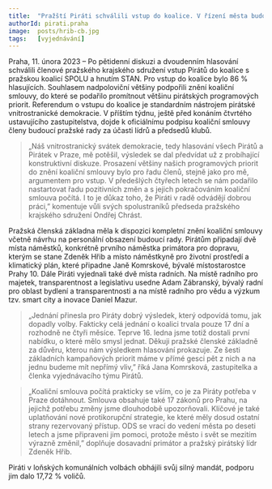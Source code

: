 ```yaml
---
title:  "Pražští Piráti schválili vstup do koalice. V řízení města budou pokračovat na čtyřech klíčových pozicích"
authorId: pirati.praha
image:  posts/hrib-cb.jpg
tags:   [vyjednávání]
---
```


Praha, 11. února 2023 – Po pětidenní diskuzi a dvoudenním hlasování schválili členové pražského krajského sdružení vstup Pirátů do koalice s pražskou koalicí SPOLU a hnutím STAN. Pro vstup do koalice bylo 86 % hlasujících. Souhlasem nadpoloviční většiny podpořili znění koaliční smlouvy, do které se podařilo promítnout většinu pirátských programových priorit. Referendum o vstupu do koalice je standardním nástrojem pirátské vnitrostranické demokracie. V příštím týdnu, ještě před konáním čtvrtého ustavujícího zastupitelstva, dojde k oficiálnímu podpisu koaliční smlouvy členy budoucí pražské rady za účasti lídrů a předsedů klubů. 

> „Náš vnitrostranický svátek demokracie, tedy hlasování všech Pirátů a Pirátek v Praze, mě potěšil, výsledek se dal předvídat už z probíhající konstruktivní diskuze. Prosazení většiny našich programových priorit do znění koaliční smlouvy bylo pro řadu členů, stejně jako pro mě, argumentem pro vstup. V předešlých čtyřech letech se nám podařilo nastartovat řadu pozitivních změn a s jejich pokračováním koaliční smlouva počítá. I to je důkaz toho, že Piráti v radě odvádějí dobrou práci,” komentuje vůli svých spolustraníků předseda pražského krajského sdružení Ondřej Chrást.

Pražská členská základna měla k dispozici kompletní znění koaliční smlouvy včetně návrhu na personální obsazení budoucí rady. Pirátům připadají dvě místa náměstků, konkrétně prvního náměstka primátora pro dopravu, kterým se stane Zdeněk Hřib a místo náměstkyně pro životní prostředí a klimatický plán, které připadne Janě Komrskové, bývalé místostarostce Prahy 10. Dále Piráti vyjednali také dvě místa radních. Na místě radního pro majetek, transparentnost a legislativu usedne Adam Zábranský, bývalý radní pro oblast bydlení a transparentnosti a na místě radního pro vědu a výzkum tzv. smart city a inovace Daniel Mazur.

> „Jednání přinesla pro Piráty dobrý výsledek, který odpovídá tomu, jak dopadly volby. Fakticky celá jednání o koalici trvala pouze 17 dní a rozhodně ne čtyři měsíce. Teprve 16. ledna jsme totiž dostali první nabídku, o které mělo smysl jednat. Děkuji pražské členské základně za důvěru, kterou nám výsledkem hlasování prokazuje. Ze šesti základních kampaňových priorit máme v přímé gesci pět z nich a na jednu budeme mít nepřímý vliv,” říká Jana Komrsková, zastupitelka a členka vyjednávacího týmu Pirátů. 

> „Koaliční smlouva počítá prakticky se vším, co je za Piráty potřeba v Praze dotáhnout. Smlouva obsahuje také 17 zákonů pro Prahu, na jejichž potřebu změny jsme dlouhodobě upozorňovali. Klíčové je také uplatňování nové protikorupční strategie, ke které měly dosud ostatní strany rezervovaný přístup. ODS se vrací do vedení města po deseti letech a jsme připraveni jim pomoci, protože město i svět se mezitím výrazně změnil,” doplňuje dosavadní primátor a pražský pirátský lídr Zdeněk Hřib. 

Piráti v loňských komunálních volbách obhájili svůj silný mandát, podporu jim dalo 17,72 % voličů. 

